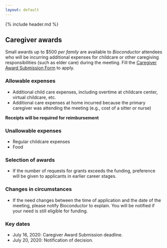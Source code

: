 ```yaml
---
layout: default
---
```


{% include header.md %}

## Caregiver awards

Small awards up to $500 _per family_ are available to _Bioconductor_ attendees
who will be incurring additional expenses for childcare or other caregiving responsibilities
(such as elder care) during the meeting. Fill the [Caregiver Award Submission Form](https://docs.google.com/forms/d/e/1FAIpQLSd2DPyob3vkZFbgtalIqzmZxg58P27qyP8iiivHxgrNTE5Puw/viewform) to apply.

### Allowable expenses

- Additional child care expenses, including overtime at childcare center, virtual childcare, etc.
- Additional care expenses at home incurred because the primary caregiver was
attending the meeting (e.g., cost of a sitter or nurse)

**Receipts will be required for reimbursement**

### Unallowable expenses

- Regular childcare expenses
- Food

### Selection of awards

- If the number of requests for grants exceeds the funding, preference will be given to 
applicants in earlier career stages.

### Changes in circumstances

- If the need changes between the time of application and the date of the meeting, please notify 
Bioconductor to explain. You will be notified if your need is still eligible for funding.

### Key dates

- July 16, 2020: Caregiver Award Submission deadline.
- July 20, 2020: Notification of decision.

